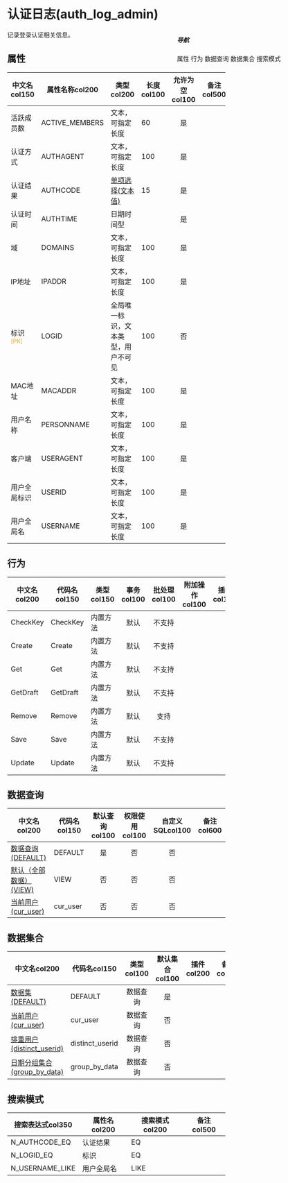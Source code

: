 # 认证日志(auth_log_admin)  <!-- {docsify-ignore-all} -->


记录登录认证相关信息。


## 属性
|    中文名col150 | 属性名称col200           | 类型col200     | 长度col100    |允许为空col100    |  备注col500  |
| --------   |------------| -----  | -----  | :----: | -------- |
|活跃成员数|ACTIVE_MEMBERS|文本，可指定长度|60|是||
|认证方式|AUTHAGENT|文本，可指定长度|100|是||
|认证结果|AUTHCODE|[单项选择(文本值)](index/dictionary_index#AuthCode "登录结果")|15|是||
|认证时间|AUTHTIME|日期时间型||是||
|域|DOMAINS|文本，可指定长度|100|是||
|IP地址|IPADDR|文本，可指定长度|100|是||
|标识<sup class="footnote-symbol"><font color=orange>[PK]</font></sup>|LOGID|全局唯一标识，文本类型，用户不可见|100|否||
|MAC地址|MACADDR|文本，可指定长度|100|是||
|用户名称|PERSONNAME|文本，可指定长度|100|是||
|客户端|USERAGENT|文本，可指定长度|100|是||
|用户全局标识|USERID|文本，可指定长度|100|是||
|用户全局名|USERNAME|文本，可指定长度|100|是||


## 行为
| 中文名col200    | 代码名col150    | 类型col150    | 事务col100   | 批处理col100   | 附加操作col100  | 插件col150    |  备注col300  |
| -------- |---------- |----------- |:----:|:----:|---------| ----- | ----- |
|CheckKey|CheckKey|内置方法|默认|不支持||||
|Create|Create|内置方法|默认|不支持||||
|Get|Get|内置方法|默认|不支持||||
|GetDraft|GetDraft|内置方法|默认|不支持||||
|Remove|Remove|内置方法|默认|支持||||
|Save|Save|内置方法|默认|不支持||||
|Update|Update|内置方法|默认|不支持||||

## 数据查询
| 中文名col200    | 代码名col150    | 默认查询col100 | 权限使用col100 | 自定义SQLcol100 |  备注col600|
| --------  | --------   | :----:  |:----:  | :----:  |----- |
|[数据查询(DEFAULT)](module/ebsx/auth_log_admin/query/Default)|DEFAULT|是|否 |否 ||
|[默认（全部数据）(VIEW)](module/ebsx/auth_log_admin/query/View)|VIEW|否|否 |否 ||
|[当前用户(cur_user)](module/ebsx/auth_log_admin/query/cur_user)|cur_user|否|否 |否 ||

## 数据集合
| 中文名col200  | 代码名col150  | 类型col100 | 默认集合col100 |   插件col200|   备注col500|
| --------  | --------   | :----:   | :----:   | ----- |----- |
|[数据集(DEFAULT)](module/ebsx/auth_log_admin/dataset/Default)|DEFAULT|数据查询|是|||
|[当前用户(cur_user)](module/ebsx/auth_log_admin/dataset/cur_user)|cur_user|数据查询|否|||
|[排重用户(distinct_userid)](module/ebsx/auth_log_admin/dataset/distinct_userid)|distinct_userid|数据查询|否|||
|[日期分组集合(group_by_data)](module/ebsx/auth_log_admin/dataset/group_by_data)|group_by_data|数据查询|否|||

## 搜索模式
|   搜索表达式col350   |    属性名col200    |    搜索模式col200        |备注col500  |
| -------- |------------|------------|------|
|N_AUTHCODE_EQ|认证结果|EQ||
|N_LOGID_EQ|标识|EQ||
|N_USERNAME_LIKE|用户全局名|LIKE||

<div style="display: block; overflow: hidden; position: fixed; top: 140px; right: 100px;">

##### 导航
<el-anchor >
<el-anchor-link :href="`#/module/ebsx/auth_log_admin?id=属性`">
  属性
</el-anchor-link>
<el-anchor-link :href="`#/module/ebsx/auth_log_admin?id=行为`">
  行为
</el-anchor-link>
<el-anchor-link :href="`#/module/ebsx/auth_log_admin?id=数据查询`">
  数据查询
</el-anchor-link>
<el-anchor-link :href="`#/module/ebsx/auth_log_admin?id=数据集合`">
  数据集合
</el-anchor-link>
<el-anchor-link :href="`#/module/ebsx/auth_log_admin?id=搜索模式`">
  搜索模式
</el-anchor-link>
</el-anchor>
</div>

<script>
 const { createApp } = Vue
  createApp({
    data() {
      return {



      }
    },
    methods: {
    }
  }).use(ElementPlus).mount('#app')
</script>